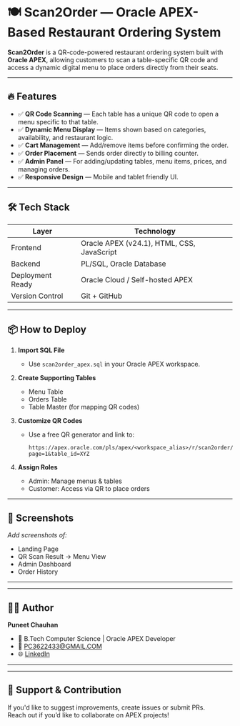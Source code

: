 # 🍽️ Scan2Order — Oracle APEX-Based Restaurant Ordering System

**Scan2Order** is a QR-code-powered restaurant ordering system built with **Oracle APEX**, allowing customers to scan a table-specific QR code and access a dynamic digital menu to place orders directly from their seats.

---

## 🔥 Features

- ✅ **QR Code Scanning** — Each table has a unique QR code to open a menu specific to that table.
- ✅ **Dynamic Menu Display** — Items shown based on categories, availability, and restaurant logic.
- ✅ **Cart Management** — Add/remove items before confirming the order.
- ✅ **Order Placement** — Sends order directly to billing counter.
- ✅ **Admin Panel** — For adding/updating tables, menu items, prices, and managing orders.
- ✅ **Responsive Design** — Mobile and tablet friendly UI.

---

## 🛠️ Tech Stack

| Layer            | Technology              |
|------------------|--------------------------|
| Frontend         | Oracle APEX (v24.1), HTML, CSS, JavaScript |
| Backend          | PL/SQL, Oracle Database |
| Deployment Ready | Oracle Cloud / Self-hosted APEX |
| Version Control  | Git + GitHub            |

---

## 📦 How to Deploy

1. **Import SQL File**  
   - Use `scan2order_apex.sql` in your Oracle APEX workspace.

2. **Create Supporting Tables**  
   - Menu Table
   - Orders Table
   - Table Master (for mapping QR codes)

3. **Customize QR Codes**  
   - Use a free QR generator and link to:  
     ```
     https://apex.oracle.com/pls/apex/<workspace_alias>/r/scan2order/menu?page=1&table_id=XYZ
     ```

4. **Assign Roles**  
   - Admin: Manage menus & tables  
   - Customer: Access via QR to place orders

---

## 📸 Screenshots

*Add screenshots of:*
- Landing Page
- QR Scan Result → Menu View
- Admin Dashboard
- Order History

---


---

## 👨‍💻 Author

**Puneet Chauhan**  
- 💼 B.Tech Computer Science | Oracle APEX Developer  
- 📧 PC3622433@GMAIL.COM  
- 🌐 [LinkedIn](www.linkedin.com/in/puneet-chauhan-600138253) 

---


---

## 🙌 Support & Contribution

If you'd like to suggest improvements, create issues or submit PRs.  
Reach out if you’d like to collaborate on APEX projects!




